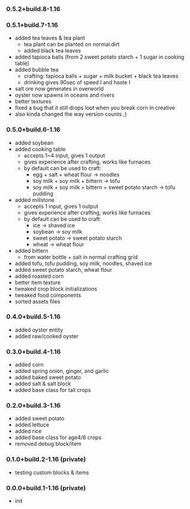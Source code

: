 ### 0.5.2+build.8-1.16

### 0.5.1+build.7-1.16
- added tea leaves & tea plant
    - tea plant can be planted on normal dirt
    - added black tea leaves
- added tapioca balls (from 2 sweet potato starch + 1 sugar in cooking table)
- added bubble tea
    - crafting: tapioca balls + sugar + milk bucket + black tea leaves
    - drinking gives 90sec of speed I and haste I
- salt ore now generates in overworld
- oyster now spawns in oceans and rivers
- better textures
- fixed a bug that it still drops loot when you break corn in creative
- also kinda changed the way version counts ;)

### 0.5.0+build.6-1.16
- added soybean
- added cooking table
    - accepts 1~4 input, gives 1 output
    - gives experience after crafting, works like furnaces
    - by default can be used to craft:
        - egg + salt + wheat flour -> noodles
        - soy milk + soy milk + bittern -> tofu
        - soy milk + soy milk + bittern + sweet potato starch -> tofu pudding
- added millstone
    - accepts 1 input, gives 1 output
    - gives experience after crafting, works like furnaces
    - by default can be used to craft:
        - ice -> shaved ice
        - soybean -> soy milk
        - sweet potato -> sweet potato starch
        - wheat -> wheat flour
- added bittern
    - from water bottle + salt in normal crafting grid
- added tofu, tofu pudding, soy milk, noodles, shaved ice
- added sweet potato starch, wheat flour
- added roasted corn
- better item texture
- tweaked crop block initializations
- tweaked food components
- sorted assets files

### 0.4.0+build.5-1.16
- added oyster entity
- added raw/cooked oyster

### 0.3.0+build.4-1.16
- added corn
- added spring onion, ginger, and garlic
- added baked sweet potato
- added salt & salt block
- added base class for tall crops

### 0.2.0+build.3-1.16
- added sweet potato
- added lettuce
- added rice
- added base class for age4/8 crops
- removed debug block/item

### 0.1.0+build.2-1.16 (private)
- testing custom blocks & items

### 0.0.0+build.1-1.16 (private)
- init